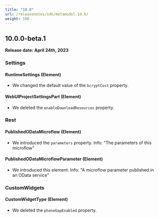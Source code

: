 ```yaml
---
title: "10.0"
url: /releasenotes/sdk/metamodel-10.0/
weight: 100
---
```


## 10.0.0-beta.1

**Release date: April 24th, 2023**

### Settings

#### RuntimeSettings (Element)
* We changed the default value of the `bcryptCost` property.

#### WebUIProjectSettingsPart (Element)
* We deleted the `enableDownloadResources` property. 

### Rest

#### PublishedODataMicroflow (Element)
* We introduced the `parameters` property. Info: "The parameters of this microflow"

#### PublishedODataMicroflowParameter (Element)
* We introduced this element. Info: "A microflow parameter published in an OData service"

### CustomWidgets

#### CustomWidgetType (Element)
* We deleted the `phoneGapEnabled` property. 
